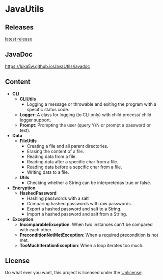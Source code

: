 # JavaUtils

## Releases

[latest release](/releases/latest)

## JavaDoc

https://luka5w.github.io/JavaUtils/javadoc

## Content

- **CLI**
  - **CLIUtils**
    - Logging a message or throwable and exiting the program with a specific status code.
  - **Logger**: A class for logging (to CLI only) with child process/ child logger support.
  - **Prompt**: Prompting the user (query Y/N or prompt a password or text).
- **Data**
  - **FileUtils**
    - Creating a file and all parent directories.
    - Erasing the content of a file.
    - Reading data from a file.
    - Reading data after a specific char from a file.
    - Reading data before a sepcific char from a file.
    - Writing data to a file.
  - **Utils**
    - Checking whether a String can be interpretedas true or false.
- **Encryption**
  - **HashedPassword**
    - Hashing passwords with a salt
    - Comparing hashed passwords with raw passwords
    - Export a hashed password and salt to a String.
    - Import a hashed password and salt from a String.
- **Exception**
  - **IncomparableException**: When two instances can't be compared with each other.
  - **PreconditionNotMetException**: When a required precondition is not met.
  - **TooMuchIterationException**: When a loop iterates too much.

## License

Do what ever you want, this project is licensed under the [Unlicense](https://unlicense.org).